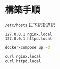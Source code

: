 # 構築手順

`/etc/hosts` に下記を追記

```text
127.0.0.1 nginx.local
127.0.0.1 httpd.local
```

```bash
docker-compose up -d
```

```bash
curl nginx.local
curl httpd.local
```
